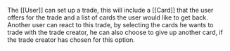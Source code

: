 The [[User]] can set up a trade, this will include a [[Card]] that the user offers for the trade and a list of cards the user would like to get back. Another user can react to this trade, by selecting the cards he wants to trade with the trade creator, he can also choose to give up another card, if the trade creator has chosen for this option. 

